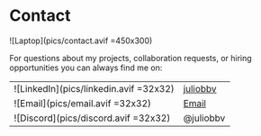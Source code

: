 # Contact

![Laptop](pics/contact.avif =450x300)

For questions about my projects, collaboration requests, or hiring opportunities you can always find me on:

|                                              |                                                   |
|----------------------------------------------|---------------------------------------------------|
|![LinkedIn](pics/linkedin.avif =32x32)        | [juliobbv](https://linkedin.com/in/juliobbv)      |
|![Email](pics/email.avif =32x32)              | [Email](mailto://juliobbv@gmail.com)              |
|![Discord](pics/discord.avif =32x32)          | \@juliobbv                                        |